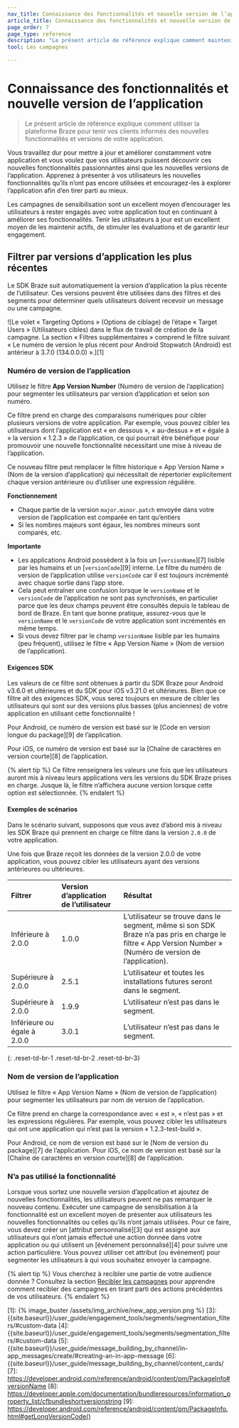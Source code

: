 ```yaml
---
nav_title: Connaissance des fonctionnalités et nouvelle version de l’application
article_title: Connaissance des fonctionnalités et nouvelle version de l’application
page_order: 7
page_type: reference
description: "Le présent article de référence explique comment maintenir vos utilisateurs informés et enthousiastes lorsque vous publiez de nouvelles fonctionnalités ou versions."
tool: Les campagnes

---
```


# Connaissance des fonctionnalités et nouvelle version de l’application

> Le présent article de référence explique comment utiliser la plateforme Braze pour tenir vos clients informés des nouvelles fonctionnalités et versions de votre application. 

Vous travaillez dur pour mettre à jour et améliorer constamment votre application et vous voulez que vos utilisateurs puissent découvrir ces nouvelles fonctionnalités passionnantes ainsi que les nouvelles versions de l’application. Apprenez à présenter à vos utilisateurs les nouvelles fonctionnalités qu’ils n’ont pas encore utilisées et encouragez-les à explorer l’application afin d’en tirer parti au mieux.

Les campagnes de sensibilisation sont un excellent moyen d’encourager les utilisateurs à rester engagés avec votre application tout en continuant à améliorer ses fonctionnalités.  Tenir les utilisateurs à jour est un excellent moyen de les maintenir actifs, de stimuler les évaluations et de garantir leur engagement.

## Filtrer par versions d’application les plus récentes

Le SDK Braze suit automatiquement la version d’application la plus récente de l’utilisateur. Ces versions peuvent être utilisées dans des filtres et des segments pour déterminer quels utilisateurs doivent recevoir un message ou une campagne.

![Le volet « Targeting Options » (Options de ciblage) de l’étape « Target Users » (Utilisateurs cibles) dans le flux de travail de création de la campagne. La section « Filtres supplémentaires » comprend le filtre suivant « Le numéro de version le plus récent pour Android Stopwatch (Android) est antérieur à 3.7.0 (134.0.0.0) ».][1]

### Numéro de version de l’application

Utilisez le filtre **App Version Number** (Numéro de version de l’application) pour segmenter les utilisateurs par version d’application et selon son numéro. 

Ce filtre prend en charge des comparaisons numériques pour cibler plusieurs versions de votre application. Par exemple, vous pouvez cibler les utilisateurs dont l’application est « en dessous », « au-dessus » et « égale à » la version « 1.2.3 » de l’application, ce qui pourrait être bénéfique pour promouvoir une nouvelle fonctionnalité nécessitant une mise à niveau de l’application.

Ce nouveau filtre peut remplacer le filtre historique « App Version Name » (Nom de la version d’application) qui nécessitait de répertorier explicitement chaque version antérieure ou d’utiliser une expression régulière.

**Fonctionnement**

* Chaque partie de la version `major.minor.patch` envoyée dans votre version de l’application est comparée en tant qu’entiers
* Si les nombres majeurs sont égaux, les nombres mineurs sont comparés, etc.

**Importante**

* Les applications Android possèdent à la fois un [`versionName`][7] lisible par les humains et un [`versionCode`][9] interne. Le filtre du numéro de version de l’application utilise `versionCode` car il est toujours incrémenté avec chaque sortie dans l’app store.
* Cela peut entraîner une confusion lorsque le `versionName` et le `versionCode` de l’application ne sont pas synchronisés, en particulier parce que les deux champs peuvent être consultés depuis le tableau de bord de Braze. En tant que bonne pratique, assurez-vous que le `versionName` et le `versionCode` de votre application sont incrémentés en même temps.
* Si vous devez filtrer par le champ `versionName` lisible par les humains (peu fréquent), utilisez le filtre « App Version Name » (Nom de version de l’application).

#### Exigences SDK

Les valeurs de ce filtre sont obtenues à partir du SDK Braze pour Android v3.6.0 et ultérieures et du SDK pour iOS v3.21.0 et ultérieures. Bien que ce filtre ait des exigences SDK, vous serez toujours en mesure de cibler les utilisateurs qui sont sur des versions plus basses (plus anciennes) de votre application en utilisant cette fonctionnalité !

Pour Android, ce numéro de version est basé sur le [Code en version longue du package][9] de l’application.

Pour iOS, ce numéro de version est basé sur la [Chaîne de caractères en version courte][8] de l’application.

{% alert tip %}
Ce filtre renseignera les valeurs une fois que les utilisateurs auront mis à niveau leurs applications vers les versions du SDK Braze prises en charge. Jusque là, le filtre n’affichera aucune version lorsque cette option est sélectionnée.
{% endalert %}

#### Exemples de scénarios

Dans le scénario suivant, supposons que vous avez d’abord mis à niveau les SDK Braze qui prennent en charge ce filtre dans la version `2.0.0` de votre application.

Une fois que Braze reçoit les données de la version 2.0.0 de votre application, vous pouvez cibler les utilisateurs ayant des versions antérieures ou ultérieures.

| Filtrer  | Version d’application de l’utilisateur  | Résultat |
:------------- | :----------- | :---------|
| Inférieure à 2.0.0 | 1.0.0 | L’utilisateur se trouve dans le segment, même si son SDK Braze n’a pas pris en charge le filtre « App Version Number » (Numéro de version de l’application). |
| Supérieure à 2.0.0 | 2.5.1 | L’utilisateur et toutes les installations futures seront dans le segment. |
| Supérieure à 2.0.0 | 1.9.9 | L’utilisateur n’est pas dans le segment. |
| Inférieure ou égale à 2.0.0 | 3.0.1 | L’utilisateur n’est pas dans le segment. |
{: .reset-td-br-1 .reset-td-br-2 .reset-td-br-3}

### Nom de version de l’application

Utilisez le filtre « App Version Name » (Nom de version de l’application) pour segmenter les utilisateurs par nom de version de l’application. 

Ce filtre prend en charge la correspondance avec « est », « n’est pas » et les expressions régulières. Par exemple, vous pouvez cibler les utilisateurs qui ont une application qui n’est pas la version « 1.2.3-test-build ».

Pour Android, ce nom de version est basé sur le [Nom de version du package][7] de l’application. Pour iOS, ce nom de version est basé sur la [Chaîne de caractères en version courte][8] de l’application.

### N’a pas utilisé la fonctionnalité

Lorsque vous sortez une nouvelle version d’application et ajoutez de nouvelles fonctionnalités, les utilisateurs peuvent ne pas remarquer le nouveau contenu. Exécuter une campagne de sensibilisation à la fonctionnalité est un excellent moyen de présenter aux utilisateurs les nouvelles fonctionnalités ou celles qu’ils n’ont jamais utilisées. Pour ce faire, vous devez créer un [attribut personnalisé][3] qui est assigné aux utilisateurs qui n’ont jamais effectué une action donnée dans votre application ou qui utilisent un [événement personnalisé][4] pour suivre une action particulière. Vous pouvez utiliser cet attribut (ou événement) pour segmenter les utilisateurs à qui vous souhaitez envoyer la campagne.

{% alert tip %}
Vous cherchez à recibler une partie de votre audience donnée ? Consultez la section [Recibler les campagnes]({{site.baseurl}}/user_guide/engagement_tools/campaigns/ideas_and_strategies/retargeting_campaigns/) pour apprendre comment recibler des campagnes en tirant parti des actions précédentes de vos utilisateurs.
{% endalert %}


[1]: {% image_buster /assets/img_archive/new_app_version.png %}
[3]: {{site.baseurl}}/user_guide/engagement_tools/segments/segmentation_filters/#custom-data
[4]: {{site.baseurl}}/user_guide/engagement_tools/segments/segmentation_filters/#custom-data
[5]: {{site.baseurl}}/user_guide/message_building_by_channel/in-app_messages/create/#creating-an-in-app-message
[6]: {{site.baseurl}}/user_guide/message_building_by_channel/content_cards/
[7]: https://developer.android.com/reference/android/content/pm/PackageInfo#versionName
[8]: https://developer.apple.com/documentation/bundleresources/information_property_list/cfbundleshortversionstring
[9]: https://developer.android.com/reference/android/content/pm/PackageInfo.html#getLongVersionCode()
